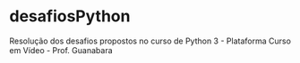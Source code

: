 # desafiosPython
Resolução dos desafios propostos no curso de Python 3 - Plataforma Curso em Vídeo - Prof. Guanabara
